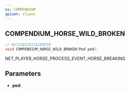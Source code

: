 ```yaml
---
ns: COMPENDIUM
apiset: client
---
```

## COMPENDIUM_HORSE_WILD_BROKEN

```c
// 0x725852D21A2E9E50
void COMPENDIUM_HORSE_WILD_BROKEN(Ped ped);
```

NET_PLAYER_HORSE_PROCESS_EVENT_HORSE_BREAKING

## Parameters
* **ped**:



